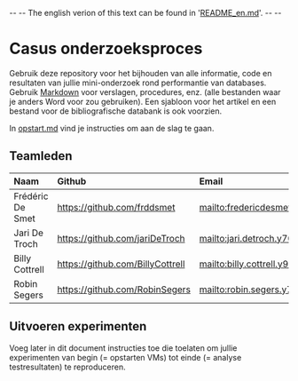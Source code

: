 -- -- The english verion of this text can be found in '[README_en.md](README_en.md)'. -- --

# Casus onderzoeksproces

Gebruik deze repository voor het bijhouden van alle informatie, code en resultaten van jullie mini-onderzoek rond performantie van databases. Gebruik [Markdown](https://guides.github.com/features/mastering-markdown/) voor verslagen, procedures, enz. (alle bestanden waar je anders Word voor zou gebruiken). Een sjabloon voor het artikel en een bestand voor de bibliografische databank is ook voorzien.

In [opstart.md](opstart.md) vind je instructies om aan de slag te gaan.

## Teamleden

| Naam     | Github                        | Email                               |
| :---     | :---                          | :---                                |
| Frédéric De Smet | <https://github.com/frddsmet> | <mailto:fredericdesmet@live.be> |
| Jari De Troch | <https://github.com/jariDeTroch> | <mailto:jari.detroch.y7078@student.hogent.be> |
| Billy Cottrell | <https://github.com/BillyCottrell> | <mailto:billy.cottrell.y9181@student.hogent.be> |
| Robin Segers | <https://github.com/RobinSegers> | <mailto:robin.segers.y7480@student.hogent.be> |

## Uitvoeren experimenten

Voeg later in dit document instructies toe die toelaten om jullie experimenten van begin (= opstarten VMs) tot einde (= analyse testresultaten) te reproduceren.
